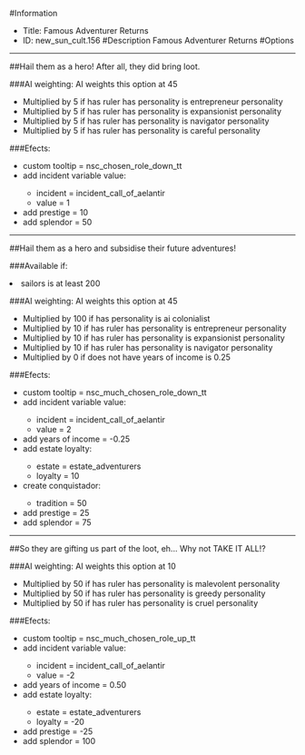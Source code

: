 #Information
 - Title: Famous Adventurer Returns
 - ID: new_sun_cult.156
#Description
Famous Adventurer Returns
#Options

___
##Hail them as a hero! After all, they did bring loot.

###AI weighting:
AI weights this option at 45
 - Multiplied by 5 if has ruler has personality is entrepreneur personality
 - Multiplied by 5 if has ruler has personality is expansionist personality
 - Multiplied by 5 if has ruler has personality is navigator personality
 - Multiplied by 5 if has ruler has personality is careful personality


###Efects:<ul><li>custom tooltip = nsc_chosen_role_down_tt</li><li>add incident variable value:</li><ul><li>incident = incident_call_of_aelantir</li><li>value = 1</li></ul><li>add prestige = 10</li><li>add splendor = 50</li></ul>

___
##Hail them as a hero and subsidise their future adventures!

###Available if:
<li>sailors is at least 200</li>

###AI weighting:
AI weights this option at 45
 - Multiplied by 100 if has personality is ai colonialist
 - Multiplied by 10 if has ruler has personality is entrepreneur personality
 - Multiplied by 10 if has ruler has personality is expansionist personality
 - Multiplied by 10 if has ruler has personality is navigator personality
 - Multiplied by 0 if does not have years of income is 0.25


###Efects:<ul><li>custom tooltip = nsc_much_chosen_role_down_tt</li><li>add incident variable value:</li><ul><li>incident = incident_call_of_aelantir</li><li>value = 2</li></ul><li>add years of income = -0.25</li><li>add estate loyalty:</li><ul><li>estate = estate_adventurers</li><li>loyalty = 10</li></ul><li>create conquistador:</li><ul><li>tradition = 50</li></ul><li>add prestige = 25</li><li>add splendor = 75</li></ul>

___
##So they are gifting us part of the loot, eh... Why not TAKE IT ALL!?

###AI weighting:
AI weights this option at 10
 - Multiplied by 50 if has ruler has personality is malevolent personality
 - Multiplied by 50 if has ruler has personality is greedy personality
 - Multiplied by 50 if has ruler has personality is cruel personality


###Efects:<ul><li>custom tooltip = nsc_much_chosen_role_up_tt</li><li>add incident variable value:</li><ul><li>incident = incident_call_of_aelantir</li><li>value = -2</li></ul><li>add years of income = 0.50</li><li>add estate loyalty:</li><ul><li>estate = estate_adventurers</li><li>loyalty = -20</li></ul><li>add prestige = -25</li><li>add splendor = 100</li></ul>
